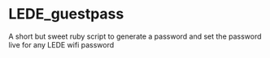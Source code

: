 # LEDE_guestpass
A short but sweet ruby script to generate a password and set the password live for any LEDE wifi password
